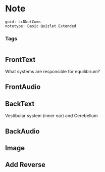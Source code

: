 # Note
```
guid: LcDNu(Cums
notetype: Basic Quizlet Extended
```

### Tags
```
```

## FrontText
What systems are responsible for equilibrium?

## FrontAudio


## BackText
Vestibular system (inner ear) and Cerebellum

## BackAudio


## Image


## Add Reverse

